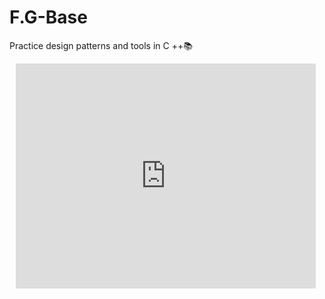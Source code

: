 # F.G-Base
Practice design patterns and tools in C ++:books:

<div style="width: 480px; height: 360px; margin: 10px; position: relative;"><iframe allowfullscreen frameborder="0" style="width:480px; height:360px" src="https://www.lucidchart.com/documents/embeddedchart/3dc5093a-ea9b-47a2-bc2b-8f94d0059292" id="1-.i8XiZzwsg"></iframe></div>
